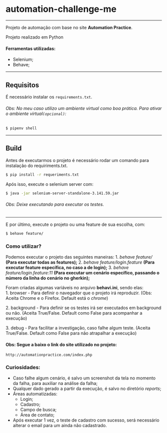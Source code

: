 # automation-challenge-me
----------------------------------
Projeto de automação com base no site **Automation Practice**.

Projeto realizado em Python


#### Ferramentas utilizadas:
- Selenium;
- Behave;

----------------------------------

## Requisitos

É necessário instalar os `requirements.txt`.
###### Obs: No meu caso utilizo um ambiente virtual como boa prática. Para ativar o ambiente virtual`(opcional)`:
```bash
$ pipenv shell
```

----------------------------------

## Build
Antes de executarmos o projeto é necessário rodar um comando para instalação do requiriments.txt.
```bash
$ pip install -r requeriments.txt
```

Após isso, execute o selenium server com:

```bash
$ java -jar selenium-server-standalone-3.141.59.jar
```
###### Obs: Deixe executando para executar os testes.

----------------------------------

E por último, execute o projeto ou uma feature de sua escolha, com:
```bash
$ behave feature/
```

### Como utilizar?

Podemos executar o projeto das seguintes maneiras:
1. *behave feature/* **(Para executar todas as features);**
2. *behave feature/login.feature* **(Para executar feature específica, no caso a de login);**
3. *behave feature/login.feature:11* **(Para executar um cenário específico, passando o número da linha do cenário no gherkin);**


Foram criadas algumas variáveis no arquivo **behavi.ini**, sendo elas:
1. browser - Para definir o navegador que o projeto irá reproduzir. (Obs: Aceita Chrome e o Firefox. Default está o *chrome*)

2. background - Para definir se os testes irá ser executados em background ou não. (Aceita True/False. Default como False para acompanhar a execução)

3. debug - Para facilitar a investigação, caso falhe algum teste. (Aceita True/False. Default como False para não atrapalhar a execução)


#### Obs: Segue a baixo o link do site utilizado no projeto:

```
http://automationpractice.com/index.php
```


### Curiosidades:
- Caso falhe algum cenário, é salvo um screenshot da tela no momento da falha, para auxiliar na análise da falha;
- Qualquer dado gerado a partir da execução, é salvo no diretório *reports*;
- Áreas automatizadas:
  - Login;
  - Cadastro;
  - Campo de busca;
  - Área de contato;
- Após executar 1 vez, o teste de cadastro com sucesso, será necessário alterar o email para um ainda não cadastrado.
